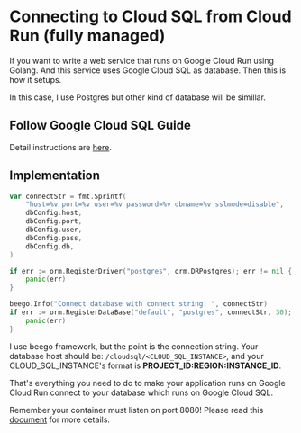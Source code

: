 # Connecting to Cloud SQL from Cloud Run (fully managed)

If you want to write a web service that runs on Google Cloud Run using Golang. And this service uses Google Cloud SQL as database. Then this is how it setups.

In this case, I use Postgres but other kind of database will be simillar.

## Follow Google Cloud SQL Guide

Detail instructions are [here](https://cloud.google.com/sql/docs/postgres/connect-run).

## Implementation

```go
var connectStr = fmt.Sprintf(
    "host=%v port=%v user=%v password=%v dbname=%v sslmode=disable",
    dbConfig.host,
    dbConfig.port,
    dbConfig.user,
    dbConfig.pass,
    dbConfig.db,
)

if err := orm.RegisterDriver("postgres", orm.DRPostgres); err != nil {
    panic(err)
}

beego.Info("Connect database with connect string: ", connectStr)
if err := orm.RegisterDataBase("default", "postgres", connectStr, 30); err != nil {
    panic(err)
}
```

I use beego framework, but the point is the connection string. Your database host should be: `/cloudsql/<CLOUD_SQL_INSTANCE>`, and your CLOUD_SQL_INSTANCE's format is **PROJECT_ID:REGION:INSTANCE_ID**.

That's everything you need to do to make your application runs on Google Cloud Run connect to your database which runs on Google Cloud SQL.

Remember your container must listen on port 8080! Please read this [document](https://cloud.google.com/run/docs/reference/container-contract) for more details.

